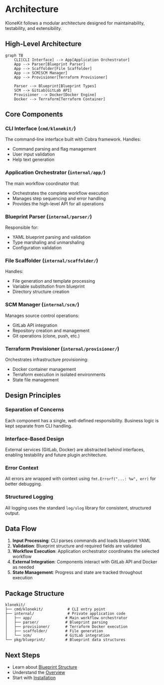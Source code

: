 # Architecture

KloneKit follows a modular architecture designed for maintainability, testability, and extensibility.

## High-Level Architecture

```mermaid
graph TB
    CLI[CLI Interface] --> App[Application Orchestrator]
    App --> Parser[Blueprint Parser]
    App --> Scaffolder[File Scaffolder]
    App --> SCM[SCM Manager]
    App --> Provisioner[Terraform Provisioner]

    Parser --> Blueprint[Blueprint Types]
    SCM --> GitLab[GitLab API]
    Provisioner --> Docker[Docker Engine]
    Docker --> Terraform[Terraform Container]
```

## Core Components

### CLI Interface (`cmd/klonekit/`)
The command-line interface built with Cobra framework. Handles:
- Command parsing and flag management
- User input validation
- Help text generation

### Application Orchestrator (`internal/app/`)
The main workflow coordinator that:
- Orchestrates the complete workflow execution
- Manages step sequencing and error handling
- Provides the high-level API for all operations

### Blueprint Parser (`internal/parser/`)
Responsible for:
- YAML blueprint parsing and validation
- Type marshaling and unmarshaling
- Configuration validation

### File Scaffolder (`internal/scaffolder/`)
Handles:
- File generation and template processing
- Variable substitution from blueprint
- Directory structure creation

### SCM Manager (`internal/scm/`)
Manages source control operations:
- GitLab API integration
- Repository creation and management
- Git operations (clone, push, etc.)

### Terraform Provisioner (`internal/provisioner/`)
Orchestrates infrastructure provisioning:
- Docker container management
- Terraform execution in isolated environments
- State file management

## Design Principles

### Separation of Concerns
Each component has a single, well-defined responsibility. Business logic is kept separate from CLI handling.

### Interface-Based Design
External services (GitLab, Docker) are abstracted behind interfaces, enabling testability and future plugin architecture.

### Error Context
All errors are wrapped with context using `fmt.Errorf("...: %w", err)` for better debugging.

### Structured Logging
All logging uses the standard `log/slog` library for consistent, structured output.

## Data Flow

1. **Input Processing**: CLI parses commands and loads blueprint YAML
2. **Validation**: Blueprint structure and required fields are validated
3. **Workflow Execution**: Application orchestrator coordinates the selected workflow
4. **External Integration**: Components interact with GitLab API and Docker as needed
5. **State Management**: Progress and state are tracked throughout execution

## Package Structure

```
klonekit/
├── cmd/klonekit/           # CLI entry point
├── internal/               # Private application code
│   ├── app/               # Main workflow orchestrator
│   ├── parser/            # Blueprint parsing
│   ├── provisioner/       # Terraform Docker execution
│   ├── scaffolder/        # File generation
│   └── scm/               # GitLab integration
└── pkg/blueprint/         # Blueprint data structures
```

## Next Steps

- Learn about [Blueprint Structure](blueprints.md)
- Understand the [Overview](overview.md)
- Start with [Installation](../tasks/installation.md)